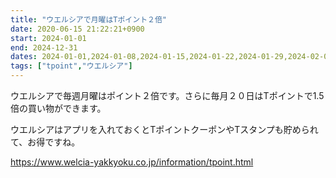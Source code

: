 ```yaml
---
title: "ウエルシアで月曜はTポイント２倍"
date: 2020-06-15 21:22:21+0900
start: 2024-01-01
end: 2024-12-31
dates: 2024-01-01,2024-01-08,2024-01-15,2024-01-22,2024-01-29,2024-02-05,2024-02-12,2024-02-19,2024-02-26,2024-03-04,2024-03-11,2024-03-18,2024-03-25
tags: ["tpoint","ウエルシア"]
---
```

ウエルシアで毎週月曜はポイント２倍です。さらに毎月２０日はTポイントで1.5倍の買い物ができます。

ウエルシアはアプリを入れておくとTポイントクーポンやTスタンプも貯められて、お得ですね。

https://www.welcia-yakkyoku.co.jp/information/tpoint.html

